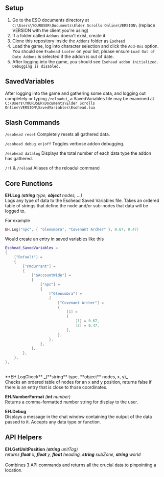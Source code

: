 ## Setup
1.  Go to the ESO documents directory at ```C:\Users\YOURUSER\Documents\Elder Scrolls Online\VERSION\``` (replace VERSION with the client you're using)
2.  If a folder called ``Addons`` doesn't exist, create it.
3.  Clone this repository inside the ```Addons``` folder as ```Esohead```
4.  Load the game, log into character selection and click the ```Add-Ons``` option. You should see ```Esohead Looter``` on your list, please ensure ```Load Out of Date Addons``` is selected if the addon is out of date.
5.  After logging into the game, you should see ```Esohead addon initialized. Debugging is disabled.```

## SavedVariables
After logging into the game and gathering some data, and logging out completely or typing ```/reloadui```, a SavedVariables file may be examined at ```C:\Users\YOURUSER\Documents\Elder Scrolls Online\VERSION\SavedVariables\Esohead.lua```

## Slash Commands
```/esohead reset```
Completely resets all gathered data.

```/esohead debug on|off```
Toggles verbose addon debugging.

```/esohead datalog```
Displays the total number of each data type the addon has gathered.

```/rl``` & ```/reload```
Aliases of the reloadui command

## Core Functions
**EH.Log** _(**string** type, **object** nodes, ...)_<br />
Logs any type of data to the Esohead Saved Variables file. Takes an ordered table of strings that define the node
and/or sub-nodes that data will be logged to.

For example
```lua
EH.Log("npc", { "Glenumbra", "Covenant Archer" }, 0.67, 0.47)
```
Would create an entry in saved variables like this
```lua
Esohead_SavedVariables =
{
    ["Default"] =
    {
        ["@mdurrant"] =
        {
            ["$AccountWide"] =
            {
                ["npc"] =
                {
                    ["Glenumbra"] =
                    {
                        ["Covenant Archer"] =
                        {
                            [1] =
                            {
                                [1] = 0.67,
                                [2] = 0.47,
                            },
                        },
                    },
                },
            },
        },
    },
},
```
<br />
**EH.LogCheck** _(**string** type, **object** nodes, x, y)_<br />
Checks an ordered table of nodes for an x and y position, returns false if there is an entry that is close to those coordinates.

**EH.NumberFormat** _(**int** number)_<br />
Returns a comma-formatted number string for display to the user.

**EH.Debug** <br />
Displays a message in the chat window containing the output of the data passed to it. Accepts any data type or function.


## API Helpers
**EH.GetUnitPosition** _(**string** unitTag)_<br />
_returns **float** x, **float** y, **float** heading, **string** subZone, **string** world_<br /><br />
Combines 3 API commands and returns all the crucial data to pinpointing a location.